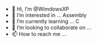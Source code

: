 - 👋 Hi, I’m @WimdowsXP
- 👀 I’m interested in ... Assembly
- 🌱 I’m currently learning ... C
- 💞️ I’m looking to collaborate on ...
- 📫 How to reach me ...

<!---
WimdowsXP/WimdowsXP is a ✨ special ✨ repository because its `README.md` (this file) appears on your GitHub profile.
You can click the Preview link to take a look at your changes.
--->
